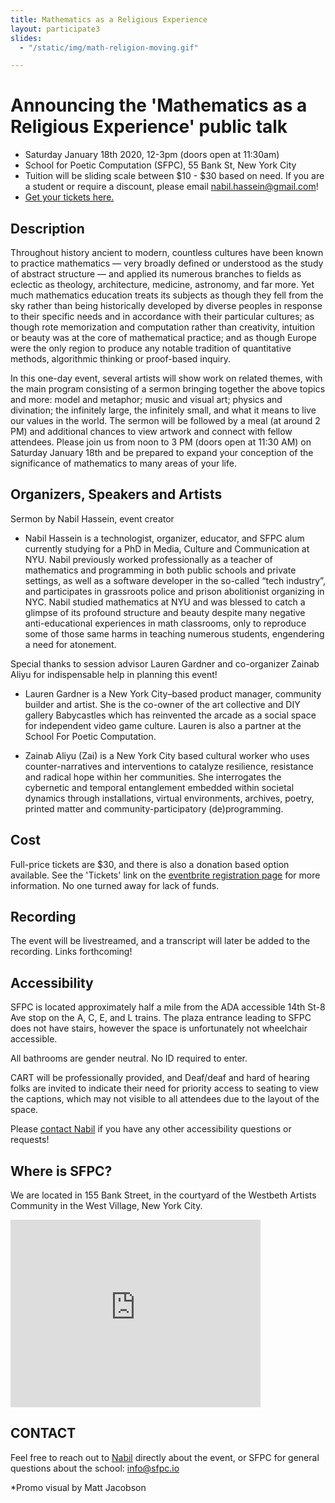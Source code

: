 ```yaml
---
title: Mathematics as a Religious Experience
layout: participate3
slides:
  - "/static/img/math-religion-moving.gif"

---
```


# Announcing the 'Mathematics as a Religious Experience' public talk
- Saturday January 18th 2020, 12-3pm (doors open at 11:30am)
- School for Poetic Computation (SFPC), 55 Bank St, New York City
- Tuition will be sliding scale between $10 - $30 based on need. If you are a student or require a discount, please email [nabil.hassein@gmail.com](mailto:nabil.hassein@gmail.com)!
- [Get your tickets here.](https://www.eventbrite.com/e/mathematics-as-a-religious-experience-tickets-87636969535)


## Description
Throughout history ancient to modern, countless cultures have been known to practice mathematics — very broadly defined or understood as the study of abstract structure — and applied its numerous branches to fields as eclectic as theology, architecture, medicine, astronomy, and far more. Yet much mathematics education treats its subjects as though they fell from the sky rather than being historically developed by diverse peoples in response to their specific needs and in accordance with their particular cultures; as though rote memorization and computation rather than creativity, intuition or beauty was at the core of mathematical practice; and as though Europe were the only region to produce any notable tradition of quantitative methods, algorithmic thinking or proof-based inquiry.

In this one-day event, several artists will show work on related themes, with the main program consisting of a sermon bringing together the above topics and more: model and metaphor; music and visual art; physics and divination; the infinitely large, the infinitely small, and what it means to live our values in the world. The sermon will be followed by a meal (at around 2 PM) and additional chances to view artwork and connect with fellow attendees. Please join us from noon to 3 PM (doors open at 11:30 AM) on Saturday January 18th and be prepared to expand your conception of the significance of mathematics to many areas of your life.

## Organizers, Speakers and Artists
Sermon by Nabil Hassein, event creator
- Nabil Hassein is a technologist, organizer, educator, and SFPC alum currently studying for a PhD in Media, Culture and Communication at NYU. Nabil previously worked professionally as a teacher of mathematics and programming in both public schools and private settings, as well as a software developer in the so-called “tech industry”, and participates in grassroots police and prison abolitionist organizing in NYC. Nabil studied mathematics at NYU and was blessed to catch a glimpse of its profound structure and beauty despite many negative anti-educational experiences in math classrooms, only to reproduce some of those same harms in teaching numerous students, engendering a need for atonement.

Special thanks to session advisor Lauren Gardner and co-organizer Zainab Aliyu for indispensable help in planning this event!
- Lauren Gardner is a New York City–based product manager, community builder and artist. She is the co-owner of the art collective and DIY gallery Babycastles which has reinvented the arcade as a social space for independent video game culture. Lauren is also a partner at the School For Poetic Computation.

- Zainab Aliyu (Zai) is a New York City based cultural worker who uses counter-narratives and interventions to catalyze resilience, resistance and radical hope within her communities. She interrogates the cybernetic and temporal entanglement embedded within societal dynamics through installations, virtual environments, archives, poetry, printed matter and community-participatory (de)programming.

## Cost
Full-price tickets are $30, and there is also a donation based option available. See the 'Tickets' link on the [eventbrite registration page](https://www.eventbrite.com/e/mathematics-as-a-religious-experience-tickets-87636969535) for more information. No one turned away for lack of funds.

## Recording
The event will be livestreamed, and a transcript will later be added to the recording. Links forthcoming!

## Accessibility
SFPC is located approximately half a mile from the ADA accessible 14th St-8 Ave stop on the A, C, E, and L trains. The plaza entrance leading to SFPC does not have stairs, however the space is unfortunately not wheelchair accessible.

All bathrooms are gender neutral. No ID required to enter.

CART will be professionally provided, and Deaf/deaf and hard of hearing folks are invited to indicate their need for priority access to seating to view the captions, which may not visible to all attendees due to the layout of the space.

Please [contact Nabil](mailto:nabil.hassein@gmail.com) if you have any other accessibility questions or requests!


## Where is SFPC?
We are located in 155 Bank Street, in the courtyard of the Westbeth Artists Community in the West Village, New York City.

<iframe src="https://www.google.com/maps/embed?pb=!1m26!1m12!1m3!1d3023.157285117621!2d-74.0114827845943!3d40.73656447932915!2m3!1f0!2f0!3f0!3m2!1i1024!2i768!4f13.1!4m11!3e6!4m3!3m2!1d40.736779899999995!2d-74.00924049999999!4m5!1s0x89c259eb003122d1%3A0xede8af6a55291528!2s155+Bank+St%2C+New+York%2C+NY+10014!3m2!1d40.7365645!2d-74.00929409999999!5e0!3m2!1sen!2sus!4v1466975848424" width="400" height="300" frameborder="0" style="border:0" allowfullscreen></iframe>


## CONTACT
Feel free to reach out to [Nabil](mailto:nabil.hassein@gmail.com) directly about the event, or SFPC for general questions about the school: [info@sfpc.io](mailto:info@sfpc.io)

*Promo visual by Matt Jacobson
